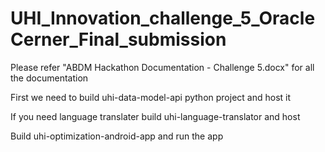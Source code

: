 # UHI_Innovation_challenge_5_OracleCerner_Final_submission

Please refer "ABDM Hackathon Documentation - Challenge 5.docx" for all the documentation


First we need to build uhi-data-model-api python project and host it

If you need language translater build uhi-language-translator and host

Build uhi-optimization-android-app and run the app

